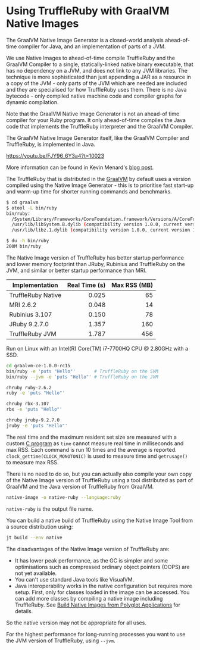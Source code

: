 # Using TruffleRuby with GraalVM Native Images

The GraalVM Native Image Generator is a closed-world analysis ahead-of-time
compiler for Java, and an implementation of parts of a JVM.

We use Native Images to ahead-of-time compile TruffleRuby and the
GraalVM Compiler to a single, statically-linked native binary
executable, that has no dependency on a JVM, and does not link to any JVM
libraries. The technique is more sophisticated than just appending a JAR as a
resource in a copy of the JVM - only parts of the JVM which are needed are
included and they are specialised for how TruffleRuby uses them. There is no
Java bytecode - only compiled native machine code and compiler graphs for
dynamic compilation.

Note that the GraalVM Native Image Generator is not an ahead-of time compiler
for your Ruby program. It only ahead-of-time compiles the Java code that
implements the TruffleRuby interpreter and the GraalVM Compiler.

The GraalVM Native Image Generator itself, like the GraalVM Compiler and
TruffleRuby, is implemented in Java.

https://youtu.be/FJY96_6Y3a4?t=10023

More information can be found in Kevin Menard's
[blog post](http://nirvdrum.com/2017/02/15/truffleruby-on-the-substrate-vm.html).

The TruffleRuby that is distributed in the
[GraalVM](../user/installing-graalvm.md) by default uses a version compiled
using the Native Image Generator - this is to prioritise fast start-up and
warm-up time for shorter running commands and benchmarks.

```bash
$ cd graalvm
$ otool -L bin/ruby
bin/ruby:
  /System/Library/Frameworks/CoreFoundation.framework/Versions/A/CoreFoundation (compatibility version 150.0.0, current version 1348.28.0)
  /usr/lib/libSystem.B.dylib (compatibility version 1.0.0, current version 1238.0.0)
  /usr/lib/libz.1.dylib (compatibility version 1.0.0, current version 1.2.8)
```

```bash
$ du -h bin/ruby
200M bin/ruby
```

The Native Image version of TruffleRuby has better startup performance and lower memory
footprint than JRuby, Rubinius and TruffleRuby on the JVM, and similar or better
startup performance than MRI.

| Implementation     | Real Time (s) | Max RSS (MB) |
| ------------------ | ------------: | -----------: |
| TruffleRuby Native | 0.025         |  65          |
| MRI 2.6.2          | 0.048         |  14          |
| Rubinius 3.107     | 0.150         |  78          |
| JRuby 9.2.7.0      | 1.357         | 160          |
| TruffleRuby JVM    | 1.787         | 456          |

Run on Linux with an Intel(R) Core(TM) i7-7700HQ CPU @ 2.80GHz with a SSD.

```bash
cd graalvm-ce-1.0.0-rc15
bin/ruby -e 'puts "Hello"'       # TruffleRuby on the SVM
bin/ruby --jvm -e 'puts "Hello"' # TruffleRuby on the JVM

chruby ruby-2.6.2
ruby -e 'puts "Hello"'

chruby rbx-3.107
rbx -e 'puts "Hello"'

chruby jruby-9.2.7.0
jruby -e 'puts "Hello"'
```

The real time and the maximum resident set size are measured with a custom
[C program](https://gist.github.com/eregon/cbf6c89451ecf815463c00aef9745837)
as `time` cannot measure real time in milliseconds and max RSS.
Each command is run 10 times and the average is reported.
`clock_gettime(CLOCK_MONOTONIC)` is used to measure time and `getrusage()` to
measure max RSS.

There is no need to do so, but you can actually also compile your own copy of
the Native Image version of TruffleRuby using a tool distributed as part of GraalVM and
the Java version of TruffleRuby from GraalVM.

```bash
native-image -o native-ruby --language:ruby
```

`native-ruby` is the output file name.

You can build a native build of TruffleRuby using the Native Image Tool from a
source distribution using:

```bash
jt build --env native
```

The disadvantages of the Native Image version of TruffleRuby are:

* It has lower peak performance, as the GC is simpler and some optimisations
  such as compressed ordinary object pointers (OOPS) are not yet available.
* You can't use standard Java tools like VisualVM.
* Java interoperability works in the native configuration but requires more setup.
  First, only for classes loaded in the image can be accessed.
  You can add more classes by compiling a native image including TruffleRuby.
  See [Build Native Images from Polyglot Applications](https://github.com/oracle/graal/blob/master/docs/reference-manual/embedding/embed-languages.md#build-native-images-from-polyglot-applications) for details.

So the native version may not be appropriate for all uses.

For the highest performance for long-running processes you want to use the
JVM version of TruffleRuby, using `--jvm`.
